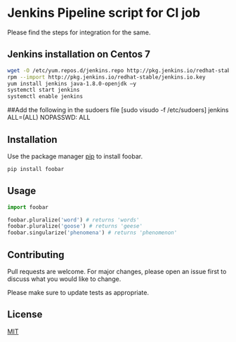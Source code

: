 # Jenkins Pipeline script for CI job

Please find the steps for integration for the same.

## Jenkins installation on Centos 7
```bash
wget -O /etc/yum.repos.d/jenkins.repo http://pkg.jenkins.io/redhat-stable/jenkins.repo
rpm --import http://pkg.jenkins.io/redhat-stable/jenkins.io.key
yum install jenkins java-1.8.0-openjdk –y
systemctl start jenkins
systemctl enable jenkins
```

##Add the following in the sudoers file [sudo visudo -f /etc/sudoers]
jenkins ALL=(ALL) NOPASSWD: ALL

## Installation

Use the package manager [pip](https://pip.pypa.io/en/stable/) to install foobar.

```bash
pip install foobar
```

## Usage

```python
import foobar

foobar.pluralize('word') # returns 'words'
foobar.pluralize('goose') # returns 'geese'
foobar.singularize('phenomena') # returns 'phenomenon'
```

## Contributing
Pull requests are welcome. For major changes, please open an issue first to discuss what you would like to change.

Please make sure to update tests as appropriate.

## License
[MIT](https://choosealicense.com/licenses/mit/)
